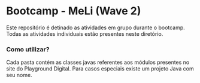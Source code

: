 # Bootcamp - MeLi (Wave 2)


Este repositório é detinado as atividades em grupo durante o bootcamp.
Todas as atividades individuais estão presentes neste diretório.


### Como utilizar?


Cada pasta contém as classes javas referentes aos módulos presentes no site do Playground Digital. Para casos especiais existe um projeto Java com seu nome.
